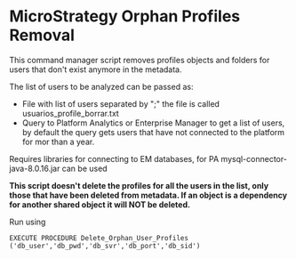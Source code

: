 MicroStrategy Orphan Profiles Removal
=====================================

This command manager script removes profiles objects and folders for users that don't exist anymore in the metadata. 

The list of users to be analyzed can be passed as:
*   File with list of users separated by ";" the file is called usuarios_profile_borrar.txt
*   Query to Platform Analytics or Enterprise Manager to get a list of users, by default the query gets users that have not connected to the platform for mor than a year.

Requires libraries for connecting to EM databases, for PA mysql-connector-java-8.0.16.jar can be used

**This script doesn't delete the profiles for all the users in the list, only those that have been deleted from metadata. If an object is a dependency for another shared object it will NOT be deleted.**

Run using 

    EXECUTE PROCEDURE Delete_Orphan_User_Profiles ('db_user','db_pwd','db_svr','db_port','db_sid')

